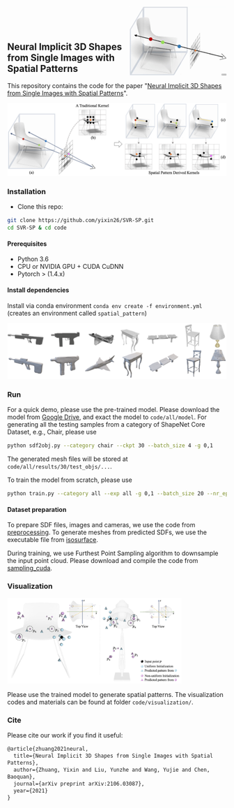 <img src='fig/sp.gif' align="right" width=225>
<br><br><br>

## Neural Implicit 3D Shapes from Single Images with Spatial Patterns

This repository contains the code for the paper "[Neural Implicit 3D Shapes from Single Images with Spatial Patterns](https://yixin26.github.io/projects/Spatial-Pattern/Spatial-Pattern.pdf)".


<img src="./fig/illustration.png" width="700" />


### Installation
- Clone this repo:
```bash
git clone https://github.com/yixin26/SVR-SP.git
cd SVR-SP & cd code
```

#### Prerequisites
- Python 3.6
- CPU or NVIDIA GPU + CUDA CuDNN
- Pytorch > (1.4.x)

#### Install dependencies
Install via conda environment `conda env create -f environment.yml` (creates an environment called `spatial_pattern`)



<img src="./fig/result.png" width="700" />



### Run

For a quick demo, please use the pre-trained model. Please download the model from [Google Drive](https://drive.google.com/file/d/1gLNrlg0NLG6VndslWMTRZqU6ZqV9P-ax/view?usp=sharing),
and exact the model to ```code/all/model```.
For generating all the testing samples from a category of ShapeNet Core Dataset, e.g., Chair, please use

```bash
python sdf2obj.py --category chair --ckpt 30 --batch_size 4 -g 0,1
```
The generated mesh files will be stored at  ```code/all/results/30/test_objs/...```. 

To train the model from scratch, please use
```bash
python train.py --category all --exp all -g 0,1 --batch_size 20 --nr_epochs 30
```

#### Dataset preparation
To prepare SDF files, images and cameras, we use the code from [preprocessing](https://github.com/laughtervv/DISN/tree/master/preprocessing). 
To generate meshes from predicted SDFs, we use the executable file from [isosurface](https://github.com/laughtervv/DISN/tree/master/isosurface).

During training, we use Furthest Point Sampling algorithm to downsample the input point cloud. Please download and compile the code from [sampling_cuda](https://github.com/daerduoCarey/pt2pc/tree/master/sampling).


### Visualization
<img src="./fig/vis-sp.png" width="400" />

Please use the trained model to generate spatial patterns. The visualization codes and materials can be found at folder ```code/visualization/```.


### Cite

Please cite our work if you find it useful:

```
@article{zhuang2021neural,
  title={Neural Implicit 3D Shapes from Single Images with Spatial Patterns},
  author={Zhuang, Yixin and Liu, Yunzhe and Wang, Yujie and Chen, Baoquan},
  journal={arXiv preprint arXiv:2106.03087},
  year={2021}
}
```
